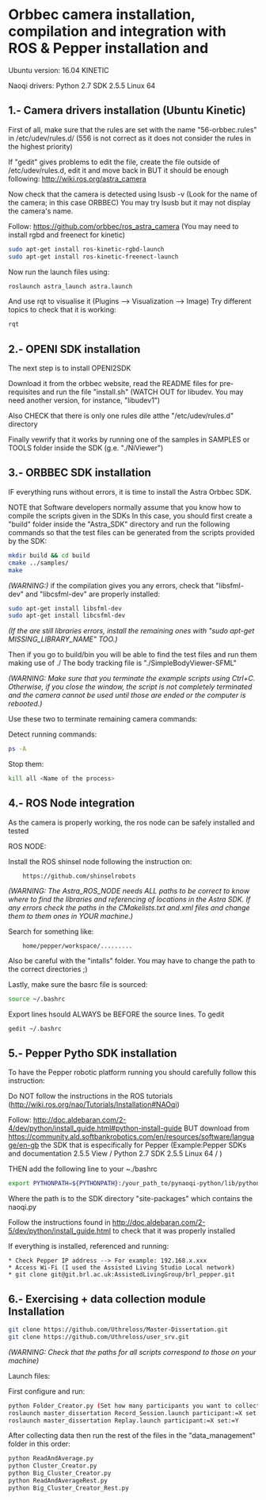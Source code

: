 # Orbbec camera installation, compilation and integration with ROS & Pepper installation and
Ubuntu version: 16.04 KINETIC

Naoqi drivers: Python 2.7 SDK 2.5.5 Linux 64

## 1.- Camera drivers installation (Ubuntu Kinetic)

First of all, make sure that the rules are set with the name "56-orbbec.rules" in /etc/udev/rules.d/ (556 is not correct as it does not consider the rules in the highest priority)

If "gedit" gives problems to edit the file, create the file outside of /etc/udev/rules.d, edit it and move back in BUT it should be enough following: http://wiki.ros.org/astra_camera

Now check that the camera is detected using lsusb -v (Look for the name of the camera; in this case ORBBEC) You may try lsusb but it may not display the camera's name.

Follow: https://github.com/orbbec/ros_astra_camera (You may need to install rgbd and freenect for kinetic)
```bash
sudo apt-get install ros-kinetic-rgbd-launch
sudo apt-get install ros-kinetic-freenect-launch
```
Now run the launch files using:
```bash
roslaunch astra_launch astra.launch
```
And use rqt to visualise it (Plugins --> Visualization --> Image) Try different topics to check that it is working:
```bash
rqt
```
## 2.- OPENI SDK installation

The next step is to install OPENI2SDK

Download it from the orbbec website, read the README files for pre-requisites and run the file "install.sh" (WATCH OUT for libudev. You may need another version, for instance, "libudev1")

Also CHECK that there is only one rules dile atthe "/etc/udev/rules.d" directory

Finally vewrify that it works by running one of the samples in SAMPLES or TOOLS folder inside the SDK (g.e. "./NiViewer")

## 3.- ORBBEC SDK installation

IF everything runs without errors, it is time to install the Astra Orbbec SDK.

NOTE that Software developers normally assume that you know how to compile the scripts given in the SDKs
In this case, you should first create a "build" folder inside the "Astra_SDK" directory and run the following commands so that the test files can be generated from the scripts provided by the SDK:

```bash
mkdir build && cd build
cmake ../samples/
make
```
 *(WARNING:)* if the compilation gives you any errors, check that "libsfml-dev" and "libcsfml-dev" are properly installed:

```bash
sudo apt-get install libsfml-dev
sudo apt-get install libcsfml-dev
```
*(If the are still libraries errors, install the remaining ones with "sudo apt-get MISSING_LIBRARY_NAME" TOO.)*

Then if you go to build/bin you will be able to find the test files and run them making use of ./<the file you want to run>
    The body tracking file is "./SimpleBodyViewer-SFML"

*(WARNING: Make sure that you terminate the example scripts using Ctrl+C. Otherwise, if you close the window, the script is not completely terminated and the camera cannot be used until those are ended or the computer is rebooted.)*

Use these two to terminate remaining camera commands:

Detect running commands:

```bash
ps -A
```
        
Stop them:

```bash
kill all <Name of the process>
```
        
## 4.- ROS Node integration

As the camera is properly working, the ros node can be safely installed and tested

ROS NODE:

Install the ROS shinsel node following the instruction on:

        https://github.com/shinselrobots


*(WARNING: The Astra_ROS_NODE needs ALL paths to be correct to know where to find the libraries and referencing of locations in the Astra SDK. If any errors check the paths in the CMakelists.txt and.xml files and change them to them ones in YOUR machine.)*

Search for something like:

        home/pepper/workspace/.........

Also be careful with the "intalls" folder. You may have to change the path to the correct directories ;)

Lastly, make sure the basrc file is sourced:

```bash
source ~/.bashrc
```

Export lines hsould ALWAYS be BEFORE the source lines. To gedit

```bash
gedit ~/.bashrc
```
## 5.- Pepper Pytho SDK installation

To have the Pepper robotic platform running you should carefully follow this instruction:


Do NOT follow the instructions in the ROS tutorials (http://wiki.ros.org/nao/Tutorials/Installation#NAOqi)

Follow: http://doc.aldebaran.com/2-4/dev/python/install_guide.html#python-install-guide
  BUT download from https://community.ald.softbankrobotics.com/en/resources/software/language/en-gb
  the SDK that is especifically for Pepper (Example:Pepper SDKs and documentation 2.5.5 View / Python 2.7 SDK 2.5.5 Linux 64 / )

THEN add the following line to your ~./bashrc
```bash
export PYTHONPATH=${PYTHONPATH}:/your_path_to/pynaoqi-python/lib/python2.7/site-packages
```
Where the path is to the SDK directory "site-packages" which contains the naoqi.py

Follow the instructions found in http://doc.aldebaran.com/2-5/dev/python/install_guide.html to check that it was properly installed

If everything is installed, referenced and running:

    * Check Pepper IP address --> For example: 192.168.x.xxx
    * Access Wi-Fi (I used the Assisted Living Studio Local network)
    * git clone git@git.brl.ac.uk:AssistedLivingGroup/brl_pepper.git

## 6.- Exercising + data collection module Installation

```bash
git clone https://github.com/Uthreloss/Master-Dissertation.git
git clone https://github.com/Uthreloss/user_srv.git
```

*(WARNING: Check that the paths for all scripts correspond to those on your machine)*

Launch files:

First configure and run:

```bash
python Folder_Creator.py (Set how many participants you want to collect data from and the sets to be be created)
roslaunch master_dissertation Record_Session.launch participant:=X set:=Y mode:=Z (Modes "e" = engaging // "ne" = not engaging)
roslaunch master_dissertation Replay.launch participant:=X set:=Y
```
After collecting data then run the rest of the files in the "data_management" folder in this order:
```bash
python ReadAndAverage.py
python Cluster_Creator.py
python Big_Cluster_Creator.py
python ReadAndAverageRest.py
python Big_Cluster_Creator_Rest.py
```
